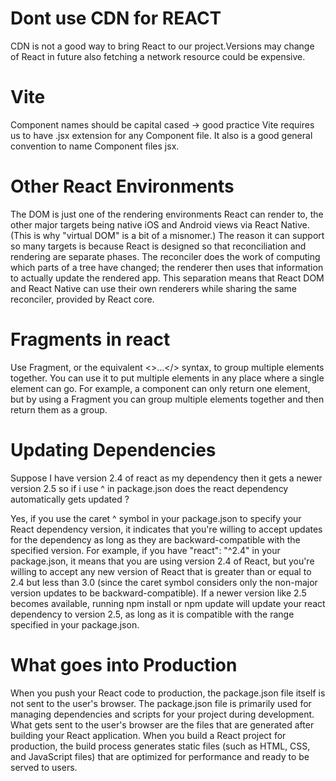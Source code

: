# Dont use CDN for REACT
CDN is not a good way to bring React to our project.Versions may change of React in future also fetching a network resource could be expensive.
<script crossorigin src="https://unpkg.com/react@18/umd/react.development.js"> 
</script>
<script crossorigin src="https://unpkg.com/react-dom@18/umd/react-dom.development.js">
</script>

# Vite
Component names should be capital cased -> good practice
Vite requires us to have .jsx extension for any Component file.
It also is a good general convention to name Component files jsx. 

# Other React Environments
The DOM is just one of the rendering environments React can render to, the other major targets being native
iOS and Android views via React Native. (This is why "virtual DOM" is a bit of a misnomer.)
The reason it can support so many targets is because React is designed so that reconciliation and rendering 
are separate phases. The reconciler does the work of computing which parts of a tree have changed; the
renderer then uses that information to actually update the rendered app.
This separation means that React DOM and React Native can use their own renderers while sharing the same
reconciler, provided by React core.

# Fragments in react
Use Fragment, or the equivalent <>...</> syntax, to group multiple elements together. You can use it to put
multiple elements in any place where a single element can go. For example, a component can only return 
one element, but by using a Fragment you can group multiple elements together and then return them as a group.

# Updating Dependencies
Suppose I have version 2.4 of react as my dependency then it gets a newer version 2.5 so if i use ^
in package.json does the react dependency automatically gets updated ?

Yes, if you use the caret ^ symbol in your package.json to specify your React dependency version, it indicates 
that you're willing to accept updates for the dependency as long as they are backward-compatible with
the specified version.
For example, if you have "react": "^2.4" in your package.json, it means that you are using version
2.4 of React, but you're willing to accept any new version of React that is greater than or equal to 2.4
but less than 3.0 (since the caret symbol considers only the non-major version updates to be
backward-compatible).
If a newer version like 2.5 becomes available, running npm install or npm update will update your react
dependency to version 2.5, as long as it is compatible with the range specified in your package.json.

# What goes into Production
When you push your React code to production, the package.json file itself is not sent to the user's browser.
The package.json file is primarily used for managing dependencies and scripts for your project during
development.
What gets sent to the user's browser are the files that are generated after building your React application.
When you build a React project for production, the build process generates static files (such as HTML, CSS,
and JavaScript files) that are optimized for performance and ready to be served to users.